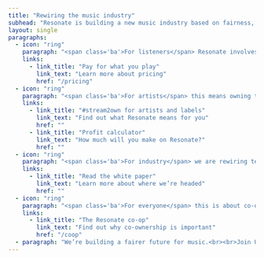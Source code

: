 ```yaml
---
title: "Rewiring the music industry"
subhead: "Resonate is building a new music industry based on fairness, transparency and cooperation."
layout: single
paragraphs:
  - icon: "ring"
    paragraph: "<span class='ba'>For listeners</span> Resonate involves owning something of real value in a digital economy. It’s also about a shift away ‘passive’ consumption, towards a new mode of discovering and engaging."
    links:
      - link_title: "Pay for what you play"
        link_text: "Learn more about pricing"
        href: "/pricing"
  - icon: "ring"
    paragraph: "<span class='ba'>For artists</span> this means owning their work, and owning their networks. Resonate is about fairness and control; we allow creators to set the terms on which to distribute their art."
    links:
      - link_title: "#stream2own for artists and labels"
        link_text: "Find out what Resonate means for you"
        href: ""
      - link_title: "Profit calculator"
        link_text: "How much will you make on Resonate?"
        href: ""
  - icon: "ring"
    paragraph: "<span class='ba'>For industry</span> we are rewiring terms of business, transforming an industry that’s currently based on exclusivity and inequity into one based on openness, transparency, and collaboration."
    links:
      - link_title: "Read the white paper"
        link_text: "Learn more about where we’re headed"
        href: ""
  - icon: "ring"
    paragraph: "<span class='ba'>For everyone</span> this is about co-owning a platform. We think that this one-member, one-vote system gives everyone a voice, and supports the community in a crucial way."
    links:
      - link_title: "The Resonate co-op"
        link_text: "Find out why co-ownership is important"
        href: "/coop"
  - paragraph: "We’re building a fairer future for music.<br><br>Join Us"
---
```

